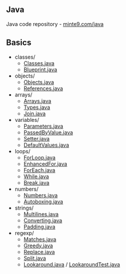 ## Java
Java code repository - [minte9.com/java](https://www.minte9.com/java)

## Basics
  * classes/
    * [Classes.java](https://github.com/minte9/java-pages/tree/main/src/main/java/com/minte9/basics/classes/Classes.java)
    * [Blueprint.java](https://github.com/minte9/java-pages/tree/main/src/main/java/com/minte9/basics/classes/Blueprint.java)
  * objects/
    * [Objects.java](https://github.com/minte9/java-pages/tree/main/src/main/java/com/minte9/basics/objects/Objects.java)
    * [References.java](https://github.com/minte9/java-pages/tree/main/src/main/java/com/minte9/basics/objects/References.java)
  * arrays/
    * [Arrays.java](https://github.com/minte9/java-pages/tree/main/src/main/java/com/minte9/basics/arrays/Arrays.java)
    * [Types.java](https://github.com/minte9/java-pages/tree/main/src/main/java/com/minte9/basics/arrays/Types.java)
    * [Join.java](https://github.com/minte9/java-pages/tree/main/src/main/java/com/minte9/basics/arrays/Join.java)
  * variables/
    * [Parameters.java](https://github.com/minte9/java-pages/tree/main/src/main/java/com/minte9/basics/variables/Parameters.java)
    * [PassedByValue.java](https://github.com/minte9/java-pages/tree/main/src/main/java/com/minte9/basics/variables/PassedByValue.java)
    * [Setter.java](https://github.com/minte9/java-pages/tree/main/src/main/java/com/minte9/basics/variables/Setter.java)
    * [DefaultValues.java](https://github.com/minte9/java-pages/tree/main/src/main/java/com/minte9/basics/variables/DefaultValues.java)
  * loops/
    * [ForLoop.java](https://github.com/minte9/java-pages/tree/main/src/main/java/com/minte9/basics/loops/ForLoop.java)
    * [EnhancedFor.java](https://github.com/minte9/java-pages/tree/main/src/main/java/com/minte9/basics/loops/EnhancedFor.java)
    * [ForEach.java](https://github.com/minte9/java-pages/tree/main/src/main/java/com/minte9/basics/loops/ForEach.java)
    * [While.java](https://github.com/minte9/java-pages/tree/main/src/main/java/com/minte9/basics/loops/While.java)
    * [Break.java](https://github.com/minte9/java-pages/tree/main/src/main/java/com/minte9/basics/loops/Break.java)
  * numbers/
    * [Numbers.java](https://github.com/minte9/java-pages/tree/main/src/main/java/com/minte9/basics/numbers/Numbers.java)
    * [Autoboxing.java](https://github.com/minte9/java-pages/tree/main/src/main/java/com/minte9/basics/numbers/Autoboxing.java) 
  * strings/
    * [Multilines.java](https://github.com/minte9/java-pages/tree/main/src/main/java/com/minte9/basics/strings/Multilines.java)
    * [Converting.java](https://github.com/minte9/java-pages/tree/main/src/main/java/com/minte9/basics/strings/Converting.java)
    * [Padding.java](https://github.com/minte9/java-pages/tree/main/src/main/java/com/minte9/basics/strings/Padding.java)
  * regexp/
    * [Matches.java](https://github.com/minte9/java-pages/tree/main/src/main/java/com/minte9/basics/regexp/Matches.java)
    * [Greedy.java](https://github.com/minte9/java-pages/tree/main/src/main/java/com/minte9/basics/regexp/Greedy.java)
    * [Replace.java](https://github.com/minte9/java-pages/tree/main/src/main/java/com/minte9/basics/regexp/Replace.java)
    * [Split.java](https://github.com/minte9/java-pages/tree/main/src/main/java/com/minte9/basics/regexp/Split.java)
    * [Lookaround.java](https://github.com/minte9/java-pages/tree/main/src/main/java/com/minte9/basics/regexp/Lookaround.java) / [LookaroundTest.java](https://github.com/minte9/java-pages/tree/main/src/main/java/com/minte9/basics/test/LookaroundTest.java)
